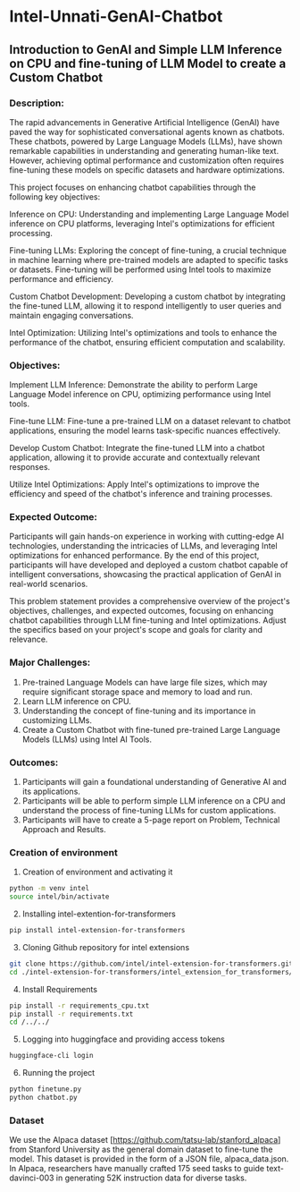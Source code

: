 # Intel-Unnati-GenAI-Chatbot

## Introduction to GenAI and Simple LLM Inference on CPU and fine-tuning of LLM Model to create a Custom Chatbot

### Description:

The rapid advancements in Generative Artificial Intelligence (GenAI) have paved the way for sophisticated conversational agents known as chatbots. These chatbots, powered by Large Language Models (LLMs), have shown remarkable capabilities in understanding and generating human-like text. However, achieving optimal performance and customization often requires fine-tuning these models on specific datasets and hardware optimizations.

This project focuses on enhancing chatbot capabilities through the following key objectives:

Inference on CPU: Understanding and implementing Large Language Model inference on CPU platforms, leveraging Intel's optimizations for efficient processing.

Fine-tuning LLMs: Exploring the concept of fine-tuning, a crucial technique in machine learning where pre-trained models are adapted to specific tasks or datasets. Fine-tuning will be performed using Intel tools to maximize performance and efficiency.

Custom Chatbot Development: Developing a custom chatbot by integrating the fine-tuned LLM, allowing it to respond intelligently to user queries and maintain engaging conversations.

Intel Optimization: Utilizing Intel's optimizations and tools to enhance the performance of the chatbot, ensuring efficient computation and scalability.

### Objectives:

Implement LLM Inference: Demonstrate the ability to perform Large Language Model inference on CPU, optimizing performance using Intel tools.

Fine-tune LLM: Fine-tune a pre-trained LLM on a dataset relevant to chatbot applications, ensuring the model learns task-specific nuances effectively.

Develop Custom Chatbot: Integrate the fine-tuned LLM into a chatbot application, allowing it to provide accurate and contextually relevant responses.

Utilize Intel Optimizations: Apply Intel's optimizations to improve the efficiency and speed of the chatbot's inference and training processes.

### Expected Outcome:

Participants will gain hands-on experience in working with cutting-edge AI technologies, understanding the intricacies of LLMs, and leveraging Intel optimizations for enhanced performance. By the end of this project, participants will have developed and deployed a custom chatbot capable of intelligent conversations, showcasing the practical application of GenAI in real-world scenarios.

This problem statement provides a comprehensive overview of the project's objectives, challenges, and expected outcomes, focusing on enhancing chatbot capabilities through LLM fine-tuning and Intel optimizations. Adjust the specifics based on your project's scope and goals for clarity and relevance.

### Major Challenges:

1. Pre-trained Language Models can have large file sizes, which may require significant storage space
and memory to load and run.
2. Learn LLM inference on CPU.
3. Understanding the concept of fine-tuning and its importance in customizing LLMs.
4. Create a Custom Chatbot with fine-tuned pre-trained Large Language Models (LLMs) using Intel AI
Tools.

### Outcomes:

1. Participants will gain a foundational understanding of Generative AI and its applications.
2. Participants will be able to perform simple LLM inference on a CPU and understand the process of
fine-tuning LLMs for custom applications.
3. Participants will have to create a 5-page report on Problem, Technical Approach and Results. 

### Creation of environment

1. Creation of environment and activating it
```bash
python -m venv intel
source intel/bin/activate
```
2. Installing intel-extention-for-transformers
```bash
pip install intel-extension-for-transformers
```
3. Cloning Github repository for intel extensions 
```bash
git clone https://github.com/intel/intel-extension-for-transformers.git
cd ./intel-extension-for-transformers/intel_extension_for_transformers/neural_chat/
```
4. Install Requirements
```bash
pip install -r requirements_cpu.txt
pip install -r requirements.txt
cd /../../
```
5. Logging into huggingface and providing access tokens
```bash
huggingface-cli login
```
6. Running the project
```bash
python finetune.py
python chatbot.py
```

### Dataset
We use the Alpaca dataset [https://github.com/tatsu-lab/stanford_alpaca] from Stanford University as the general domain dataset to fine-tune the model. This dataset is provided in the form of a JSON file, alpaca_data.json. In Alpaca, researchers have manually crafted 175 seed tasks to guide text-davinci-003 in generating 52K instruction data for diverse tasks.
